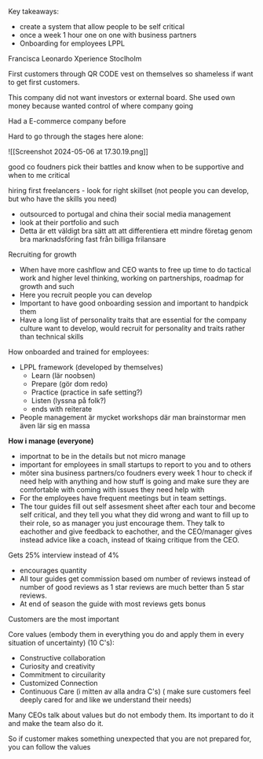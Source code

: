 Key takeaways:
- create a system that allow people to be self critical
- once a week 1 hour one on one with business partners
- Onboarding for employees LPPL



Francisca Leonardo
Xperience Stoclholm

First customers through QR CODE vest on themselves so shameless if want to get first customers.

This company did not want investors or external board. She used own money because wanted control of where company going

Had a E-commerce company before

Hard to go through the stages here alone:

![[Screenshot 2024-05-06 at 17.30.19.png]]


good co foudners pick their battles and know when to be supportive and when to me critical

hiring first freelancers - look for right skillset (not people you can develop, but who have the skills you need)
- outsourced to portugal and china their social media management
- look at their portfolio and such
- Detta är ett väldigt bra sätt att att differentiera ett mindre företag genom bra marknadsföring fast från billiga frilansare

Recruiting for growth
- When have more cashflow and CEO wants to free up time to do tactical work and higher level thinking, working on partnerships, roadmap for growth and such
- Here you recruit people you can develop
- Important to have good onboarding session and important to handpick them
- Have a long list of personality traits that are essential for the company culture want to develop, would recruit for personality and traits rather than technical skills

How onboarded and trained for employees:
- LPPL framework (developed by themselves)
	- Learn (lär noobsen)
	- Prepare (gör dom redo)
	- Practice (practice in safe setting?)
	- Listen (lyssna på folk?)
	- ends with reiterate
- People management är mycket workshops där man brainstormar men även lär sig en massa

**How i manage (everyone)**
- importnat to be in the details but not micro manage
- important for employees in small startups to report to you and to others
- möter sina business partners/co foudners every week 1 hour to check if need help with anything and how stuff is going and make sure they are comfortable with coming with issues they need help with
- For the employees have frequent meetings but in team settings.
- The tour guides fill out self assesment sheet after each tour and become self critical, and they tell you what they did wrong and want to fill up to their role, so as manager you just encourage them. They talk to eachother and give feedback to eachother, and the CEO/manager gives instead advice like a coach, instead of tkaing critique from the CEO.

Gets 25% interview instead of 4%
- encourages quantity
- All tour guides get commission based om number of reviews instead of number of good reviews as 1 star reviews are much better than 5 star reviews.
- At end of season the guide with most reviews gets bonus

Customers are the most important

Core values (embody them in everything you do and apply them in every situation of uncertainty) (10 C's):
- Constructive collaboration
- Curiosity and creativity
- Commitment to circuilarity
- Customized Connection
- Continuous Care (i mitten av alla andra C's) ( make sure customers feel deeply cared for and like we understand their needs)

Many CEOs talk about values but do not embody them. Its important to do it and make the team also do it.

So if customer makes something unexpected that you are not prepared for, you can follow the values